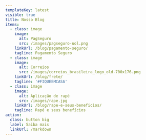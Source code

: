 ```yaml
---
templateKey: latest
visible: true
title: Nosso Blog
items:
  - class: image
    image:
      alt: PagSeguro
      src: /images/pagseguro-uol.png
    linkUrl: /blog/pagamento-seguro/
    tagline: Pagamento Seguro
  - class: image
    image:
      alt: Correios
      src: /images/correios_brasileira_logo_old-700x176.png
    linkUrl: /blog/frete/
    tagline: '#FIQUEEMCASA'
  - class: image
    image:
      alt: Aplicação de rapé
      src: /images/rape.jpg
    linkUrl: /blog/rape-e-seus-beneficios/
    tagline: Rapé e seus benefícios
action:
  class: button big
  label: Saiba mais
  linkUrl: /markdown
---
```


